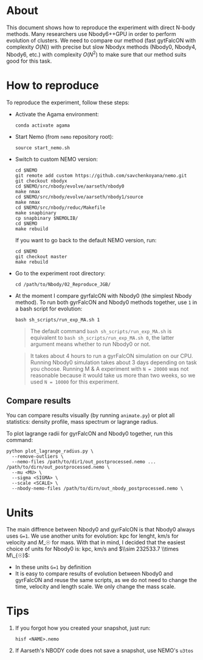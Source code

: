 # About

This document shows how to reproduce the experiment with direct N-body methods. Many researchers use Nbody6++GPU in order to perform evolution of clusters. We need to compare our method (fast gytFalcON with complexity $O(N)$) with precise but slow Nbodyx methods (Nbody0, Nbody4, Nbody6, etc.) with complexity $O(N^2)$ to make sure that our method suits good for this task.

# How to reproduce

To reproduce the experiment, follow these steps:

- Activate the Agama environment:

  ```shell
  conda activate agama
  ```

- Start Nemo (from `nemo` repository root):

  ```shell
  source start_nemo.sh
  ```

- Switch to custom NEMO version:

  ```shell
  cd $NEMO
  git remote add custom https://github.com/savchenkoyana/nemo.git
  git checkout nbodyx
  cd $NEMO/src/nbody/evolve/aarseth/nbody0
  make nmax
  cd $NEMO/src/nbody/evolve/aarseth/nbody1/source
  make nmax
  cd $NEMO/src/nbody/reduc/Makefile
  make snapbinary
  cp snapbinary $NEMOLIB/
  cd $NEMO
  make rebuild
  ```

  If you want to go back to the default NEMO version, run:

  ```shell
  cd $NEMO
  git checkout master
  make rebuild
  ```

- Go to the experiment root directory:

  ```shell
  cd /path/to/Nbody/02_Reproduce_JGB/
  ```

- At the moment I compare gyrfalcON with Nbody0 (the simplest Nbody method). To run both gyrFalcON and Nbody0 methods together, use `1` in a bash script for evolution:

  ```shell
  bash sh_scripts/run_exp_MA.sh 1
  ```

  > The default command `bash sh_scripts/run_exp_MA.sh` is equivalent to `bash sh_scripts/run_exp_MA.sh 0`, the latter argument means whether to run Nbody0 or not.

  > It takes about 4 hours to run a gyrFalcON simulation on our CPU. Running Nbody0 simulation takes about 3 days depending on task you choose. Running M & A experiment with `N = 20000` was not reasonable because it would take us more than two weeks, so we used `N = 10000` for this experiment.

## Compare results

You can compare results visually (by running `animate.py`) or plot all statistics: density profile, mass spectrum or lagrange radius.

To plot lagrange radii for gyrFalcON and Nbody0 together, run this command:

```shell
python plot_lagrange_radius.py \
  --remove-outliers \
  --nemo-files /path/to/dir1/out_postprocessed.nemo ... /path/to/dirn/out_postprocessed.nemo \
  --mu <MU> \
  --sigma <SIGMA> \
  --scale <SCALE> \
  --nbody-nemo-files /path/to/dirn/out_nbody_postprocessed.nemo \
```

# Units

The main diffrence between Nbody0 and gyrFalcON is that Nbody0 always uses `G=1`. We use another units for evolution: kpc for lenght, km/s for velocity and $M\_{☉}$ for mass. With that in mind, I decided that the easiest choice of units for Nbody0 is: kpc, km/s and $\\sim 232533.7 \\times M\_{☉}$:

- In these units `G=1` by definition
- It is easy to compare results of evolution between Nbody0 and gyrFalcON and reuse the same scripts, as we do not need to change the time, velocity and length scale. We only change the mass scale.

# Tips

1. If you forgot how you created your snapshot, just run:
   ```shell
   hisf <NAME>.nemo
   ```
1. If Aarseth's NBODY code does not save a snapshot, use NEMO's `u3tos`
